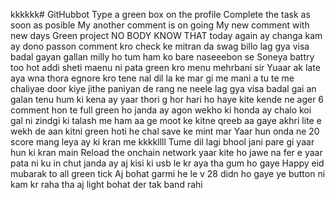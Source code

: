 kkkkkk# GitHubbot
Type a green box on the profile 
Complete the task as soon as posible
My another comment is on going
My new comment with new days
Green project 
NO BODY KNOW THAT
today again
ay changa kam ay dono passon comment kro
check ke mitran da swag billo 
lag gya visa badal gayan gallan 
milly ho tum ham ko bare naseeebon se 
Soneya battry too hot addi sheti
maenu ni pata green kro menu 
mehrbani sir
Yuaar ak late aya wna thora egnore kro 
tene nal dil la ke mar gi me mani a
tu te me chaliyae door kiye jithe paniyan de rang ne neele
lag gya visa badal gai an galan tenu hum ki kena ay
yaar thori g hor hari ho haye kite
kende ne ager 6 comment hon te full green ho janda ay
agon wekho ki honda ay
chalo koi gal ni 
zindgi ki talash me ham 
aa ge moot ke kitne qreeb aa gaye
akhri lite e wekh de aan kitni green hoti he 
chal save ke mint mar
Yaar hun onda ne 20 score mang leya ay ki kran me 
kkkkllll
Tume dil lagi bhool jani pare gi 
yaar hun ki kran main
Reload the onchain network 
yaar kite ho jawe na fer e 
yaar pata ni ku in chut janda ay
aj kisi ki usb le kr aya tha 
gum ho gaye
Happy eid mubarak to all green tick
Aj bohat garmi he 
le v 28 didn ho gaye ye button ni kam kr raha tha
aj light bohat der tak band rahi 
